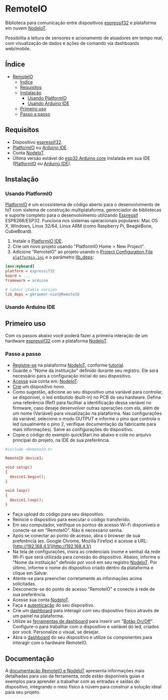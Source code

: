 # RemoteIO

Biblioteca para comunicação entre dispositivos [espressif32](https://www.espressif.com/en/products/socs/esp32) e plataforma em nuvem [NodeIoT](https://nodeiot.app.br/).

Possibilita a leitura de sensores e acionamento de atuadores em tempo real, com visualização de dados e ações de comando via dashboards web/mobile.

## Índice
- [RemoteIO](#remoteio)
  - [Índice](#índice)
  - [Requisitos](#requisitos)
  - [Instalação](#instalação)
    - [Usando PlatformIO](#usando-platformio)
    - [Usando Arduino IDE](#usando-arduino-ide)
  - [Primeiro uso](#primeiro-uso)
  - [Passo a passo](#passo-a-passo)

## Requisitos
- Dispositivo [espressif32](https://www.espressif.com/en/products/socs/esp32).
- [PlatformIO](http://platformio.org) ou [Arduino IDE](https://www.arduino.cc/en/software).
- Conta [NodeIoT](https://nodeiot.app.br/register).
- Última versão estável do [esp32 Arduino core](https://github.com/espressif/arduino-esp32) instalada em sua IDE ([PlatformIO](http://platformio.org) ou [Arduino IDE](https://www.arduino.cc/en/software)).

## Instalação

### Usando PlatformIO
[PlatformIO](http://platformio.org) é um ecossistema de código aberto para o desenvolvimento de IoT com sistema de construção multiplataforma, gerenciador de bibliotecas e suporte completo para o desenvolvimento utilizando [Espressif](https://www.espressif.com/) ESP8266/ESP32. Funciona nos sistemas operacionais populares: Mac OS X, Windows, Linux 32/64, Linux ARM (como Raspberry Pi, BeagleBone, CubieBoard).

1. Instale o [PlatformIO IDE](http://platformio.org/platformio-ide).
2. Crie um novo projeto usando "PlatformIO Home > New Project".
3. Adicione "RemoteIO" ao projeto usando o [Project Configuration File `platformio.ini`](http://docs.platformio.org/page/projectconf.html) e o parâmetro [lib_deps](http://docs.platformio.org/page/projectconf/section_env_library.html#lib-deps):

```ini
[env:myboard]
platform = espressif32
board = ...
framework = arduino

# latest stable version
lib_deps = gkraemer-niot@RemoteIO
```
### Usando Arduino IDE

## Primeiro uso

Com os passos abaixo você poderá fazer a primeira interação de um hardware [espressif32](https://www.espressif.com/en/products/socs/esp32) com a plataforma [NodeIoT](https://nodeiot.app.br/).

### Passo a passo

- [Registre-se](https://nodeiot.app.br/register) na plataforma [NodeIoT](https://nodeiot.app.br), conforme [tutorial](https://nodeiot.com.br/docs/create-account).  
- Guarde o "Nome da instituição" definido durante seu registro. Ele será necessário para a configuração inicial do seu dispositivo.
- [Acesse](https://nodeiot.com.br/docs/create-account#accessing-the-platform) sua conta em: [NodeIoT](https://nodeiot.app.br).
- [Crie](https://nodeiot.com.br/docs/create-account#create-a-device) um dispositivo novo. 
- Como sugestão, adicione ao seu dispositivo uma variável para controlar, se disponível, o led embutido (built-in) no PCB do seu hardware. Defina uma referência (Ref) para facilitar a identificação dessa variável no firmware, caso deseje desenvolver outras operações com ela, além de um nome (Variável) para visualização na plataforma. Nas configurações da variável, selecione o modo OUTPUT e informe o pino que controla o led (usualmente o pino 2, verifique documentação da fabricante para mais informações). Salve as configurações do dispositivo.
- Copie o código do exemplo quickStart.ino abaixo e cole no arquivo principal do projeto, na IDE de sua preferência. 
```ini
#include <RemoteIO.h>

RemoteIO device1;

void setup() 
{
  device1.begin();
}

void loop() 
{
  device1.loop();
}
```
- Faça upload do código para seu dispositivo.
- Reinicie o dispositivo para executar o código transferido.
- Em seu computador, verifique os pontos de acesso Wi-Fi disponíveis e conecte-se em "RemoteIO". Não é necessário senha.
- Após se conectar ao ponto de acesso, abra o browser de sua preferência (ex. Google Chrome, Mozilla Firefox) e acesse a URL: [http://192.168.4.1/](http://192.168.4.1/)
- Na tela de configurações, insira as credenciais (nome e senha) da rede Wi-Fi que será utilizada para conexão do dispositivo. Abaixo, informe o "Nome da instituição" definido por você em seu registro [NodeIoT](https://nodeiot.app.br/register). Por último, informe o nome do dispositivo criado dentro da plataforma e clique em Salvar. 
- Atente-se para preencher corretamente as informações acima solicitadas.
- Desconecte-se do ponto de acesso "RemoteIO" e conecte à rede de sua preferência.
- Acesse sua conta [NodeIoT](https://nodeiot.app.br/).
- Faça a [autenticação](https://nodeiot.com.br/docs/create-account#auth) do seu dispositivo.
- Crie um [dashboard](https://nodeiot.com.br/docs/create-account#dashboards) para interagir com seu dispositivo físico através de um painel na plataforma.
- Utilize as [ferramentas de dashboard](https://nodeiot.com.br/docs/create-account#tools) para inserir um "[Botão On/Off]()". Configure-o para trabalhar com o dispositivo e variável do led, criados por você. Personalize o visual, se desejar.
- Abra o [dashboard](https://nodeiot.app.br/dashboards) do seu dispositivo e utilize os componentes para interagir com o hardware RemoteIO. 

## Documentação

A [documentação RemoteIO e NodeIoT](https://nodeiot.com.br/docs) apresenta informações mais detalhadas para uso da ferramenta, onde estão disponíveis guias e exemplos para aprender a trabalhar com as entradas e saídas do dispositivo, integrando o meio físico à núvem para construir a solução ideal para seu projeto.

